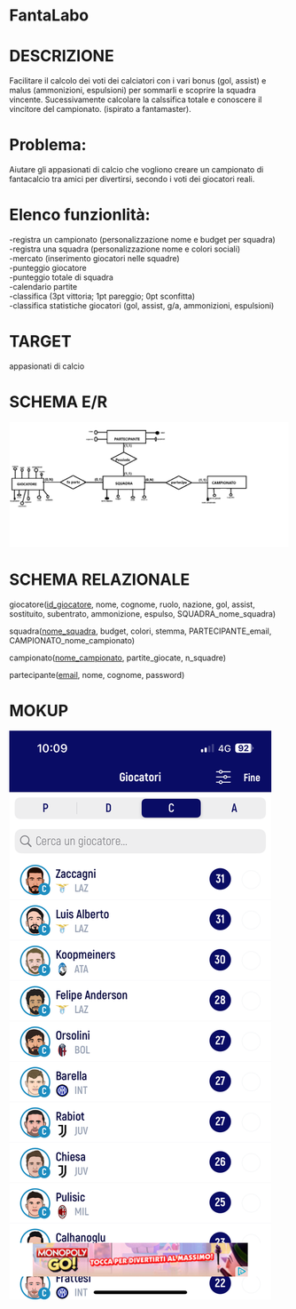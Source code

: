 # FantaLabo
# DESCRIZIONE 
Facilitare il calcolo dei voti dei calciatori con i vari bonus (gol, assist) e malus (ammonizioni, espulsioni) per sommarli e scoprire la squadra vincente. Sucessivamente calcolare la calssifica totale e conoscere il vincitore del campionato.  (ispirato a fantamaster).
# Problema:  
Aiutare gli appasionati di calcio che vogliono creare un campionato di fantacalcio tra amici per divertirsi, secondo i voti dei giocatori reali.
# Elenco funzionlità:  
-registra un campionato (personalizzazione nome e budget per squadra)  
-registra una squadra (personalizzazione nome e colori sociali)  
-mercato (inserimento giocatori nelle squadre)  
-punteggio giocatore  
-punteggio totale di squadra  
-calendario partite  
-classifica (3pt vittoria; 1pt pareggio; 0pt sconfitta)  
-classifica statistiche giocatori (gol, assist, g/a, ammonizioni, espulsioni)
# TARGET
appasionati di calcio
# SCHEMA E/R
![alt text](diagrammaE_R.png)
# SCHEMA RELAZIONALE
giocatore(<ins>id_giocatore</ins>, nome, cognome, ruolo, nazione, gol, assist, sostituito, subentrato, ammonizione, espulso, SQUADRA_nome_squadra)

squadra(<ins>nome_squadra</ins>, budget, colori, stemma, PARTECIPANTE_email, CAMPIONATO_nome_campionato)

campionato(<ins>nome_campionato</ins>, partite_giocate, n_squadre)

partecipante(<ins>email</ins>, nome, cognome, password)
# MOKUP
![alt text](inserimentoGiocatori.png)

